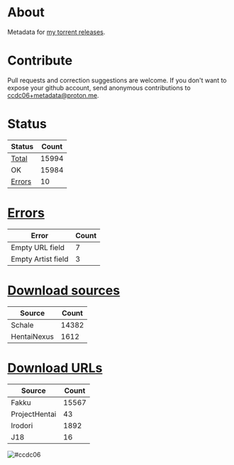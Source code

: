 # About
Metadata for [my torrent releases](https://sukebei.nyaa.si/?q=CCDC06).

# Contribute
Pull requests and correction suggestions are welcome. If you don't want to expose your github account, send anonymous contributions to [ccdc06+metadata@proton.me](mailto:ccdc06+metadata@proton.me).

<!-- [Status] -->
# Status
|Status|Count|
|-|-|
|[Total](indexes/list.csv)|15994|
|OK|15984|
|[Errors](indexes/errors.csv)|10|

# [Errors](indexes/errors.csv)
|Error|Count|
|-|-|
|Empty URL field|7|
|Empty Artist field|3|

# [Download sources](indexes/downloadSource.csv)
|Source|Count|
|-|-|
|Schale|14382|
|HentaiNexus|1612|

# [Download URLs](indexes/urlSource.csv)
|Source|Count|
|-|-|
|Fakku|15567|
|ProjectHentai|43|
|Irodori|1892|
|J18|16|
<!-- [/Status] -->

![#ccdc06](https://placehold.co/15x15/ccdc06/ccdc06.png)
